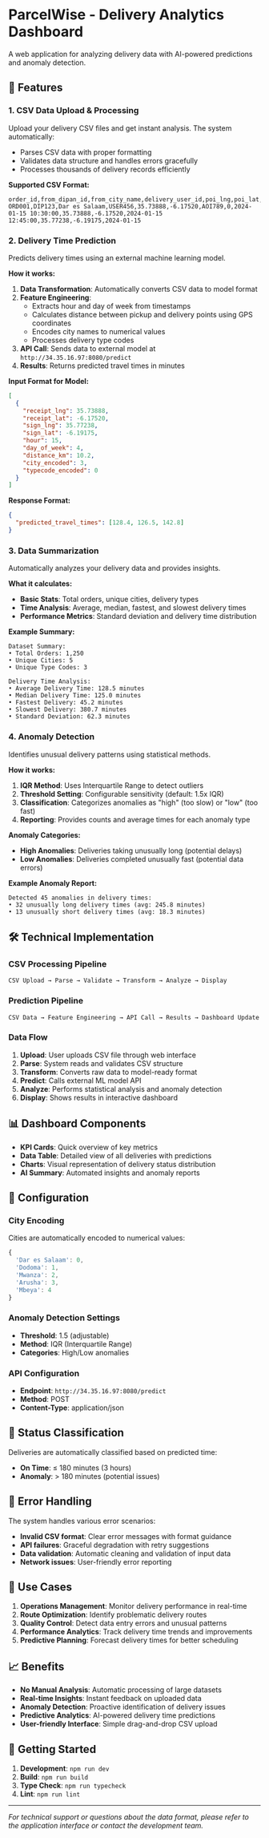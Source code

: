 # ParcelWise - Delivery Analytics Dashboard

A web application for analyzing delivery data with AI-powered predictions and anomaly detection.

## 🚀 Features

### 1. CSV Data Upload & Processing
Upload your delivery CSV files and get instant analysis. The system automatically:
- Parses CSV data with proper formatting
- Validates data structure and handles errors gracefully
- Processes thousands of delivery records efficiently

**Supported CSV Format:**
```csv
order_id,from_dipan_id,from_city_name,delivery_user_id,poi_lng,poi_lat,aoi_id,typecode,receipt_time,receipt_lng,receipt_lat,sign_time,sign_lng,sign_lat,ds
ORD001,DIP123,Dar es Salaam,USER456,35.73888,-6.17520,AOI789,0,2024-01-15 10:30:00,35.73888,-6.17520,2024-01-15 12:45:00,35.77238,-6.19175,2024-01-15
```

### 2. Delivery Time Prediction
Predicts delivery times using an external machine learning model.

**How it works:**
1. **Data Transformation**: Automatically converts CSV data to model format
2. **Feature Engineering**: 
   - Extracts hour and day of week from timestamps
   - Calculates distance between pickup and delivery points using GPS coordinates
   - Encodes city names to numerical values
   - Processes delivery type codes
3. **API Call**: Sends data to external model at `http://34.35.16.97:8080/predict`
4. **Results**: Returns predicted travel times in minutes

**Input Format for Model:**
```json
[
  {
    "receipt_lng": 35.73888,
    "receipt_lat": -6.17520,
    "sign_lng": 35.77238,
    "sign_lat": -6.19175,
    "hour": 15,
    "day_of_week": 4,
    "distance_km": 10.2,
    "city_encoded": 3,
    "typecode_encoded": 0
  }
]
```

**Response Format:**
```json
{
  "predicted_travel_times": [128.4, 126.5, 142.8]
}
```

### 3. Data Summarization
Automatically analyzes your delivery data and provides insights.

**What it calculates:**
- **Basic Stats**: Total orders, unique cities, delivery types
- **Time Analysis**: Average, median, fastest, and slowest delivery times
- **Performance Metrics**: Standard deviation and delivery time distribution

**Example Summary:**
```
Dataset Summary:
• Total Orders: 1,250
• Unique Cities: 5
• Unique Type Codes: 3

Delivery Time Analysis:
• Average Delivery Time: 128.5 minutes
• Median Delivery Time: 125.0 minutes
• Fastest Delivery: 45.2 minutes
• Slowest Delivery: 380.7 minutes
• Standard Deviation: 62.3 minutes
```

### 4. Anomaly Detection
Identifies unusual delivery patterns using statistical methods.

**How it works:**
1. **IQR Method**: Uses Interquartile Range to detect outliers
2. **Threshold Setting**: Configurable sensitivity (default: 1.5x IQR)
3. **Classification**: Categorizes anomalies as "high" (too slow) or "low" (too fast)
4. **Reporting**: Provides counts and average times for each anomaly type

**Anomaly Categories:**
- **High Anomalies**: Deliveries taking unusually long (potential delays)
- **Low Anomalies**: Deliveries completed unusually fast (potential data errors)

**Example Anomaly Report:**
```
Detected 45 anomalies in delivery times:
• 32 unusually long delivery times (avg: 245.8 minutes)
• 13 unusually short delivery times (avg: 18.3 minutes)
```

## 🛠️ Technical Implementation

### CSV Processing Pipeline
```
CSV Upload → Parse → Validate → Transform → Analyze → Display
```

### Prediction Pipeline
```
CSV Data → Feature Engineering → API Call → Results → Dashboard Update
```

### Data Flow
1. **Upload**: User uploads CSV file through web interface
2. **Parse**: System reads and validates CSV structure
3. **Transform**: Converts raw data to model-ready format
4. **Predict**: Calls external ML model API
5. **Analyze**: Performs statistical analysis and anomaly detection
6. **Display**: Shows results in interactive dashboard

## 📊 Dashboard Components

- **KPI Cards**: Quick overview of key metrics
- **Data Table**: Detailed view of all deliveries with predictions
- **Charts**: Visual representation of delivery status distribution
- **AI Summary**: Automated insights and anomaly reports

## 🔧 Configuration

### City Encoding
Cities are automatically encoded to numerical values:
```javascript
{
  'Dar es Salaam': 0,
  'Dodoma': 1,
  'Mwanza': 2,
  'Arusha': 3,
  'Mbeya': 4
}
```

### Anomaly Detection Settings
- **Threshold**: 1.5 (adjustable)
- **Method**: IQR (Interquartile Range)
- **Categories**: High/Low anomalies

### API Configuration
- **Endpoint**: `http://34.35.16.97:8080/predict`
- **Method**: POST
- **Content-Type**: application/json

## 🚦 Status Classification

Deliveries are automatically classified based on predicted time:
- **On Time**: ≤ 180 minutes (3 hours)
- **Anomaly**: > 180 minutes (potential issues)

## 📝 Error Handling

The system handles various error scenarios:
- **Invalid CSV format**: Clear error messages with format guidance
- **API failures**: Graceful degradation with retry suggestions
- **Data validation**: Automatic cleaning and validation of input data
- **Network issues**: User-friendly error reporting

## 🎯 Use Cases

1. **Operations Management**: Monitor delivery performance in real-time
2. **Route Optimization**: Identify problematic delivery routes
3. **Quality Control**: Detect data entry errors and unusual patterns
4. **Performance Analytics**: Track delivery time trends and improvements
5. **Predictive Planning**: Forecast delivery times for better scheduling

## 📈 Benefits

- **No Manual Analysis**: Automatic processing of large datasets
- **Real-time Insights**: Instant feedback on uploaded data
- **Anomaly Detection**: Proactive identification of delivery issues
- **Predictive Analytics**: AI-powered delivery time predictions
- **User-friendly Interface**: Simple drag-and-drop CSV upload

## 🚀 Getting Started

1. **Development**: `npm run dev`
2. **Build**: `npm run build`
3. **Type Check**: `npm run typecheck`
4. **Lint**: `npm run lint`

---

*For technical support or questions about the data format, please refer to the application interface or contact the development team.*
